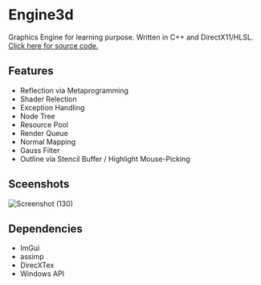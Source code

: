 # Engine3d
Graphics Engine for learning purpose. Written in C++ and DirectX11/HLSL. [Click here for source code.](https://github.com/PickUpOranges/Engine3d)

## Features
- Reflection via Metaprogramming
- Shader Relection
- Exception Handling
- Node Tree
- Resource Pool
- Render Queue
- Normal Mapping
- Gauss Filter
- Outline via Stencil Buffer / Highlight Mouse-Picking

## Sceenshots
![Screenshot (130)](https://user-images.githubusercontent.com/55946962/167479209-ab5b1ccb-15bc-4bc1-ae3d-b36d055f4892.png)

## Dependencies
- ImGui
- assimp
- DirecXTex
- Windows API
